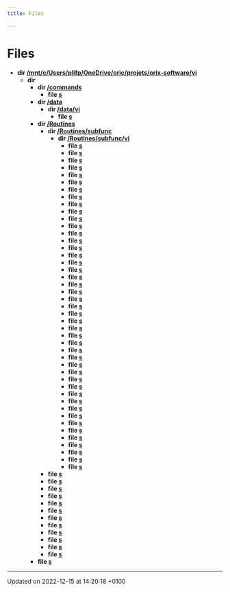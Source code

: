 ```yaml
---
title: Files

---
```


# Files




* **dir [/mnt/c/Users/plifp/OneDrive/oric/projets/orix-software/vi](Files/dir_e433504a3e785b34aabb2c6185efc4a1.md#dir-/mnt/c/users/plifp/onedrive/oric/projets/orix-software/vi)** 
    * **dir [](Files/dir_6c260d28152e78a3ffcc2e06b7438967.md#dir-/mnt/c/users/plifp/onedrive/oric/projets/orix-software/vi/src)** 
        * **dir [/commands](Files/dir_e1568de7a9ec0caf269f7729a27efb24.md#dir-/mnt/c/users/plifp/onedrive/oric/projets/orix-software/vi/src/commands)** 
            * **file [s](Files/vi_8s.md#file-vi.s)** 
        * **dir [/data](Files/dir_eb94e028ad508402029845f2921e79f7.md#dir-/mnt/c/users/plifp/onedrive/oric/projets/orix-software/vi/src/data)** 
            * **dir [/data/vi](Files/dir_834496eb029ed14441e8790c53896f5f.md#dir-/mnt/c/users/plifp/onedrive/oric/projets/orix-software/vi/src/data/vi)** 
                * **file [s](Files/strings_8s.md#file-strings.s)** 
        * **dir [/Routines](Files/dir_2288eccfea1af74b995388678c757cc0.md#dir-/mnt/c/users/plifp/onedrive/oric/projets/orix-software/vi/src/Routines)** 
            * **dir [/Routines/subfunc](Files/dir_8a0a2fbb0e248d2b08adec17bb698d4e.md#dir-/mnt/c/users/plifp/onedrive/oric/projets/orix-software/vi/src/Routines/subfunc)** 
                * **dir [/Routines/subfunc/vi](Files/dir_a5544c2bf0b70f8d417c4d3bfea04409.md#dir-/mnt/c/users/plifp/onedrive/oric/projets/orix-software/vi/src/Routines/subfunc/vi)** 
                    * **file [s](Files/vi__add__char__to__text_8s.md#file-vi-add-char-to-text.s)** 
                    * **file [s](Files/vi__check__0A_8s.md#file-vi-check-0a.s)** 
                    * **file [s](Files/vi__check__beginning__of__file_8s.md#file-vi-check-beginning-of-file.s)** 
                    * **file [s](Files/vi__check__eof_8s.md#file-vi-check-eof.s)** 
                    * **file [s](Files/vi__check__if__previous__line__was__truncated_8s.md#file-vi-check-if-previous-line-was-truncated.s)** 
                    * **file [s](Files/vi__check__inserted__char__overflow__the__max__column_8s.md#file-vi-check-inserted-char-overflow-the-max-column.s)** 
                    * **file [s](Files/vi__clear__command__line_8s.md#file-vi-clear-command-line.s)** 
                    * **file [s](Files/vi__compute__last__text__line_8s.md#file-vi-compute-last-text-line.s)** 
                    * **file [s](Files/vi__compute__video__adress_8s.md#file-vi-compute-video-adress.s)** 
                    * **file [s](Files/vi__copy__arg1__to__name__file__open_8s.md#file-vi-copy-arg1-to-name-file-open.s)** 
                    * **file [s](Files/vi__decal__text_8s.md#file-vi-decal-text.s)** 
                    * **file [s](Files/vi__display__char_8s.md#file-vi-display-char.s)** 
                    * **file [s](Files/vi__display__file__opened_8s.md#file-vi-display-file-opened.s)** 
                    * **file [s](Files/vi__fill__last__line_8s.md#file-vi-fill-last-line.s)** 
                    * **file [s](Files/vi__init__vi__struct_8s.md#file-vi-init-vi-struct.s)** 
                    * **file [s](Files/vi__key__del_8s.md#file-vi-key-del.s)** 
                    * **file [s](Files/vi__key__down_8s.md#file-vi-key-down.s)** 
                    * **file [s](Files/vi__key__enter_8s.md#file-vi-key-enter.s)** 
                    * **file [s](Files/vi__key__left_8s.md#file-vi-key-left.s)** 
                    * **file [s](Files/vi__key__right_8s.md#file-vi-key-right.s)** 
                    * **file [s](Files/vi__key__up_8s.md#file-vi-key-up.s)** 
                    * **file [s](Files/vi__length__file__plus__plus_8s.md#file-vi-length-file-plus-plus.s)** 
                    * **file [s](Files/vi__length__file__sub__sub_8s.md#file-vi-length-file-sub-sub.s)** 
                    * **file [s](Files/vi__ptr__file__used__plus__plus_8s.md#file-vi-ptr-file-used-plus-plus.s)** 
                    * **file [s](Files/vi__ptr__file__used__plus__plus__and__check__eof_8s.md#file-vi-ptr-file-used-plus-plus-and-check-eof.s)** 
                    * **file [s](Files/vi__ptr__file__used__sub__sub_8s.md#file-vi-ptr-file-used-sub-sub.s)** 
                    * **file [s](Files/vi__ptr__last__char__add_8s.md#file-vi-ptr-last-char-add.s)** 
                    * **file [s](Files/vi__ptr__last__char__plus__plus_8s.md#file-vi-ptr-last-char-plus-plus.s)** 
                    * **file [s](Files/vi__ptr__last__char__sub__sub_8s.md#file-vi-ptr-last-char-sub-sub.s)** 
                    * **file [s](Files/vi__scroll__from__left__to__right__full__line_8s.md#file-vi-scroll-from-left-to-right-full-line.s)** 
                    * **file [s](Files/vi__scroll__to__left_8s.md#file-vi-scroll-to-left.s)** 
                    * **file [s](Files/vi__search__next__line_8s.md#file-vi-search-next-line.s)** 
                    * **file [s](Files/vi__search__previous__cr_8s.md#file-vi-search-previous-cr.s)** 
                    * **file [s](Files/vi__search__previous__line__beginning_8s.md#file-vi-search-previous-line-beginning.s)** 
                    * **file [s](Files/vi__set__ptr__last__char_8s.md#file-vi-set-ptr-last-char.s)** 
                    * **file [s](Files/vi__set__xpos__0_8s.md#file-vi-set-xpos-0.s)** 
                    * **file [s](Files/vi__set__xpos__from__A_8s.md#file-vi-set-xpos-from-a.s)** 
                    * **file [s](Files/vi__shift__file__from__memory__one__char_8s.md#file-vi-shift-file-from-memory-one-char.s)** 
                    * **file [s](Files/vi__shift__line__left__to__right__editor_8s.md#file-vi-shift-line-left-to-right-editor.s)** 
                    * **file [s](Files/vi__strlen__current__line_8s.md#file-vi-strlen-current-line.s)** 
                    * **file [s](Files/vi__vi__ptr__file__used__plus__plus_8s.md#file-vi-vi-ptr-file-used-plus-plus.s)** 
                    * **file [s](Files/vi__xpos__screen__plus__plus_8s.md#file-vi-xpos-screen-plus-plus.s)** 
                    * **file [s](Files/vi__xpos__screen__sub__sub_8s.md#file-vi-xpos-screen-sub-sub.s)** 
                    * **file [s](Files/vi__ypos__screen__plus__plus_8s.md#file-vi-ypos-screen-plus-plus.s)** 
                    * **file [s](Files/vi__ypos__screen__sub__sub_8s.md#file-vi-ypos-screen-sub-sub.s)** 
            * **file [s](Files/__clrscr__vi_8s.md#file--clrscr-vi.s)** 
            * **file [s](Files/tables_8s.md#file-tables.s)** 
            * **file [s](Files/vi__command__edition_8s.md#file-vi-command-edition.s)** 
            * **file [s](Files/vi__displays__info_8s.md#file-vi-displays-info.s)** 
            * **file [s](Files/vi__edition__keyboard_8s.md#file-vi-edition-keyboard.s)** 
            * **file [s](Files/vi__editor__switch__off__cursor_8s.md#file-vi-editor-switch-off-cursor.s)** 
            * **file [s](Files/vi__editor__switch__on__cursor_8s.md#file-vi-editor-switch-on-cursor.s)** 
            * **file [s](Files/vi__fill__screen__with__empty__line_8s.md#file-vi-fill-screen-with-empty-line.s)** 
            * **file [s](Files/vi__put__char_8s.md#file-vi-put-char.s)** 
            * **file [s](Files/vi__set__length__file_8s.md#file-vi-set-length-file.s)** 
            * **file [s](Files/vi__struct_8s.md#file-vi-struct.s)** 
            * **file [s](Files/vi__switch__to__edition__mode_8s.md#file-vi-switch-to-edition-mode.s)** 
        * **file [s](Files/rom_8s.md#file-rom.s)** 



-------------------------------

Updated on 2022-12-15 at 14:20:18 +0100
